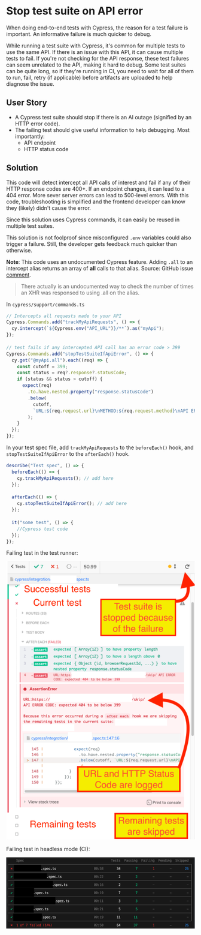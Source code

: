 # Stop test suite on API error

When doing end-to-end tests with Cypress, the reason for a test failure is important. An informative failure is much quicker to debug.

While running a test suite with Cypress, it's common for multiple tests to use the same API. If there is an issue with this API, it can cause multiple tests to fail. If you're not checking for the API response, these test failures can seem unrelated to the API, making it hard to debug. Some test suites can be quite long, so if they're running in CI, you need to wait for all of them to run, fail, retry (if applicable) before artifacts are uploaded to help diagnose the issue.

## User Story

- A Cypress test suite should stop if there is an AI outage (signified by an HTTP error code).
- The failing test should give useful information to help debugging. Most importantly:
  - API endpoint
  - HTTP status code

## Solution

This code will detect intercept all API calls of interest and fail if any of their HTTP response codes are 400+. If an endpoint changes, it can lead to a 404 error. More sever server errors can lead to 500-level errors. With this code, troubleshooting is simplified and the frontend developer can know they (likely) didn't cause the error.

Since this solution uses Cypress commands, it can easily be reused in multiple test suites.

This solution is not foolproof since misconfigured `.env` variables could also trigger a failure. Still, the developer gets feedback much quicker than otherwise.

**Note**: This code uses an undocumented Cypress feature. Adding `.all` to an intercept alias returns an array of **all** calls to that alias. Source: GitHub issue [comment](https://github.com/cypress-io/cypress/issues/477#:~:text=There%20actually%20is%20an%20undocumented%20way%20to%20check%20the%20number%20of%20times%20an%20XHR%20was%20responsed%20to%20using%20.all%20on%20the%20alias.).

> There actually is an undocumented way to check the number of times an XHR was responsed to using .all on the alias.

In `cypress/support/commands.ts`

```js
// Intercepts all requests made to your API
Cypress.Commands.add("trackMyApiRequests", () => {
  cy.intercept(`${Cypress.env("API_URL")}/**`).as("myApi");
});

// test fails if any intercepted API call has an error code > 399
Cypress.Commands.add("stopTestSuiteIfApiError", () => {
  cy.get("@myApi.all").each((req) => {
    const cutoff = 399;
    const status = req?.response?.statusCode;
    if (status && status > cutoff) {
      expect(req)
        .to.have.nested.property("response.statusCode")
        .below(
          cutoff,
          `URL:${req.request.url}\nMETHOD:${req.request.method}\nAPI ERROR CODE`
        );
    }
  });
});
```

In your test spec file, add `trackMyApiRequests` to the `beforeEach()` hook, and `stopTestSuiteIfApiError` to the `afterEach()` hook.

```js
describe("Test spec", () => {
  beforeEach(() => {
    cy.trackMyApiRequests(); // add here
  });

  afterEach(() => {
    cy.stopTestSuiteIfApiError(); // add here
  });

  it("some test", () => {
    //Cypress test code
  });
});
```

Failing test in the test runner:

![image](https://github.com/drecali/til/blob/main/cypress/tests-runner.png)

Failing test in headless mode (CI):

![image](https://github.com/drecali/til/blob/main/cypress/tests-ci.png)
